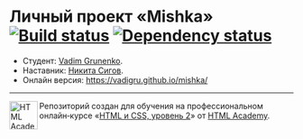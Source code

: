 # Личный проект «Mishka» [![Build status][travis-image]][travis-url] [![Dependency status][dependency-image]][dependency-url]

* Студент: [Vadim Grunenko](https://up.htmlacademy.ru/adaptive/18/user/507341).
* Наставник: [Никита Сигов](https://htmlacademy.ru/profile/crazer).
* Онлайн версия: https://vadigru.github.io/mishka/
---

<a href="https://htmlacademy.ru/intensive/adaptive"><img align="left" width="50" height="50" alt="HTML Academy" src="https://up.htmlacademy.ru/static/img/intensive/adaptive/logo-for-github-2.png"></a>

Репозиторий создан для обучения на профессиональном онлайн‑курсе «[HTML и CSS, уровень 2](https://htmlacademy.ru/intensive/adaptive)» от [HTML Academy](https://htmlacademy.ru).

[travis-image]: https://travis-ci.com/htmlacademy-adaptive/507341-mishka-18.svg?branch=master
[travis-url]: https://travis-ci.com/htmlacademy-adaptive/507341-mishka-18
[dependency-image]: https://david-dm.org/htmlacademy-adaptive/507341-mishka-18/dev-status.svg?style=flat-square
[dependency-url]: https://david-dm.org/htmlacademy-adaptive/507341-mishka-18?type=dev
